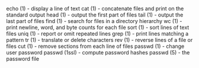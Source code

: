 echo (1)             - display a line of text
cat (1)              - concatenate files and print on the standard output
head (1)             - output the first part of files
tail (1)             - output the last part of files
find (1)             - search for files in a directory hierarchy
wc (1)               - print newline, word, and byte counts for each file
sort (1)             - sort lines of text files
uniq (1)             - report or omit repeated lines
grep (1)             - print lines matching a pattern
tr (1)               - translate or delete characters
rev (1)              - reverse lines of a file or files
cut (1)              - remove sections from each line of files
passwd (1)           - change user password
passwd (1ssl)        - compute password hashes
passwd (5)           - the password file